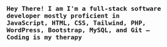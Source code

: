 <h3 style="margin: 50px 50px 20px 50px" align="left">
        <samp>Hey There! I am
                I'm a full-stack software developer mostly proficient in JavaScript, HTML, CSS, Tailwind, PHP, WordPress, Bootstrap, MySQL, and Git — Coding is my therapy
        </samp>
</h3>